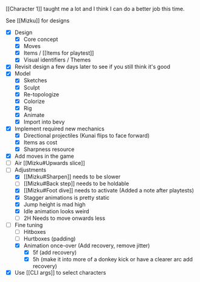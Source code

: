 [[Character 1]] taught me a lot and I think I can do a better job this time.

See [[Mizku]] for designs

- [x] Design
	- [x] Core concept
	- [x] Moves
	- [x] Items / [[Items for playtest]]
	- [x] Visual identifiers / Themes
- [x] Revisit design a few days later to see if you still think it's good
- [x] Model
	- [x] Sketches
	- [x] Sculpt
	- [x] Re-topologize
	- [x] Colorize
	- [x] Rig
	- [x] Animate
	- [x] Import into bevy
- [x] Implement required new mechanics
	- [x] Directional projectiles (Kunai flips to face forward)
	- [x] Items as cost
	- [x] Sharpness resource
- [x] Add moves in the game
- [ ] Air [[Mizku#Upwards slice]]
- [ ] Adjustments
	- [x] [[Mizku#Sharpen]] needs to be slower
	- [ ] [[Mizku#Back step]] needs to be holdable
	- [x] [[Mizku#Foot dive]] needs to activate (Added a note after playtests)
	- [x] Stagger animations is pretty static
	- [x] Jump height is mad high
	- [x] Idle animation looks weird
	- [ ] 2H Needs to move onwards less
- [ ] Fine tuning
	- [ ] Hitboxes
	- [ ] Hurtboxes (padding)
	- [x] Animation once-over (Add recovery, remove jitter)
		- [x] 5f (add recovery)
		- [x] 5h (make it into more of a donkey kick or have a clearer arc add recovery)
- [x] Use [[CLI args]] to select characters
